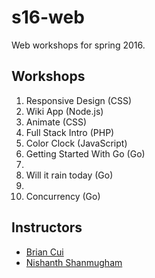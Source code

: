 # s16-web

Web workshops for spring 2016.

## Workshops

1. Responsive Design (CSS)
2. Wiki App (Node.js)
3. Animate (CSS)
4. Full Stack Intro (PHP)
5. Color Clock (JavaScript)
6. Getting Started With Go (Go)
7. 
8. Will it rain today (Go)
9. 
10. Concurrency (Go)

## Instructors

* [Brian Cui](https://github.com/analytalica)
* [Nishanth Shanmugham](https://github.com/nishanths)
